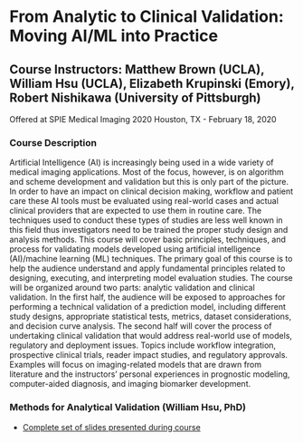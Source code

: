 # From Analytic to Clinical Validation: Moving AI/ML into Practice
## Course Instructors: Matthew Brown (UCLA), William Hsu (UCLA), Elizabeth Krupinski (Emory), Robert Nishikawa (University of Pittsburgh)

Offered at SPIE Medical Imaging 2020 Houston, TX - February 18, 2020

### Course Description
Artificial Intelligence (AI) is increasingly being used in a wide variety of medical imaging applications. Most of the focus, however, is on algorithm and scheme development and validation but this is only part of the picture. In order to have an impact on clinical decision making, workflow and patient care these AI tools must be evaluated using real-world cases and actual clinical providers that are expected to use them in routine care. The techniques used to conduct these types of studies are less well known in this field thus investigators need to be trained the proper study design and analysis methods. This course will cover basic principles, techniques, and process for validating models developed using artificial intelligence (AI)/machine learning (ML) techniques. The primary goal of this course is to help the audience understand and apply fundamental principles related to designing, executing, and interpreting model evaluation studies. The course will be organized around two parts: analytic validation and clinical validation. In the first half, the audience will be exposed to approaches for performing a technical validation of a prediction model, including different study designs, appropriate statistical tests, metrics, dataset considerations, and decision curve analysis. The second half will cover the process of undertaking clinical validation that would address real-world use of models, regulatory and deployment issues. Topics include workflow integration, prospective clinical trials, reader impact studies, and regulatory approvals. Examples will focus on imaging-related models that are drawn from literature and the instructors’ personal experiences in prognostic modeling, computer-aided diagnosis, and imaging biomarker development.

### Methods for Analytical Validation (William Hsu, PhD)
* [Complete set of slides presented during course](https://1drv.ms/p/s!AhTuQgcg0uOctHfXr-V4PpJaov_b?e=BHAlIS)
